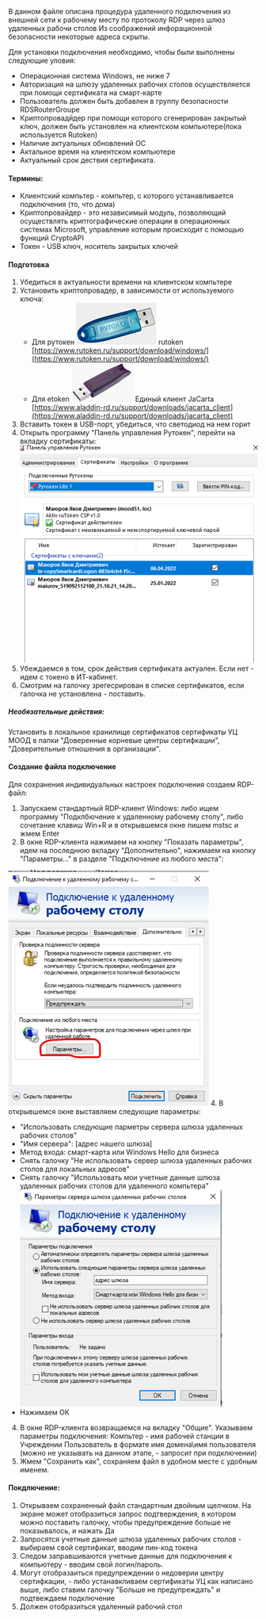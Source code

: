В данном файле описана процедура удаленного подключения из внешней сети к рабочему месту по протоколу RDP через шлюз удаленных рабочи столов
Из соображений инфорационной безопасности некоторые адреса скрыты.

Для установки подключения необходимо, чтобы были выполнены следующие уловия:

- Операционная система Windows, не ниже 7
- Авторизация на шлюзу удаленных рабочих столов осуществляется при помощи сертификата на смарт-карте
- Пользователь должен быть добавлен в группу безопасности RDSRouterGroupe
- Криптопровадйдер при помощи которого сгенерирован закрытый ключ, должен быть установлен на клиентском компьютере(пока используется Rutoken)
- Наличие актуальных обновлений ОС
- Актальное время на клиентском компьютере
- Актуальный срок дествия сертификата.

#### Термины:
- Клиентский компьтер - компьтер, с которого устанавливается подключения (то, что дома)
- Криптопровайдер -  это независимый модуль, позволяющий осуществлять криптографические операции в операционных системах Microsoft, управление которым происходит с помощью функций CryptoAPI
- Токен - USB ключ, носитель закрытых ключей
####  Подготовка 
1. Убедиться в актуальности времени на клиентском компьтере
2. Установить криптопровадер, в зависимости от используемого ключа:
   - Для рутокен ![img_3.png](img_3.png) rutoken [https://www.rutoken.ru/support/download/windows/](https://www.rutoken.ru/support/download/windows/)
   - Для etoken ![img_4.png](img_4.png) Единый клиент JaCarta [https://www.aladdin-rd.ru/support/downloads/jacarta_client](https://www.aladdin-rd.ru/support/downloads/jacarta_client)
3. Вставить токен в USB-порт, убедиться, что светодиод на нем горит
4. Открыть программу "Панель управления Рутокен", перейти на вкладку сертификаты:
![img_2.png](img_2.png)
5. Убеждаемся в том, срок действия сертификата актуален. Если нет - идем с токено в ИТ-кабинет.
6. Смотрим на галочку зрегесрирован в списке сертификатов, если галочка не установлена - поставить.

##### Необязательные действия:
Установить в локальное хранилище сертификатов сертификаты УЦ МООД в папки "Доверенные корневые центры сертифкации", "Доверительные отношения в организации".

#### Создание файла подключение
Для сохранения индивидуальных настроек подключения создаем RDP-файл:
1. Запускаем стандартный RDP-клиент Windows: либо ищем программу "Подклбючение к удаленному рабочему столу", либо сочетание клавиш Win+R и в открывшемся окне пишем mstsc и жмем Enter
2. В окне RDP-клиента нажимаем на кнопку "Показать параметры", идем на последнюю вкладку "Дополнительно", нажимаем на кнопку "Параметры..." в разделе "Подключение из любого места":

![img.png](img.png)
4. В открывшемся окне выставляем следующие параметры:
 - "Использовать следующие парметры сервера шлюза удаленных рабочих столов"
 - "Имя сервера": [адрес нашего шлюза]
 - Метод входа: смарт-карта или Windows Hello для бизнеса
 - Снять галочку "Не использовать сервер шлюза удаленных рабочих столов для локальных адресов"
 - Снять галочку "Использовать мои учетные данные шлюза удаленных рабочих столов для удаленного компьтера"
![img_1.png](img_1.png)
 - Нажимаем ОК
4. В окне RDP-клиента возвращаемся на вкладку "Общие". Указываем параметры подключения:
Компьтер - имя рабочей станции в Учреждении
Пользователь в формате имя домена\имя пользователя (можно не указывать на данном этапе, - запросит при подключении)
6. Жмем "Сохранить как", сохраняем файл в удобном месте с удобным именем.

#### Покдлючение:
1. Открываем сохраненный файл стандартным двойным щелчком. На экране может отобразиться запрос подтверждения, в котором можно поставить галочку, чтобы предупреждение больше не показывалось, и нажать Да
2. Запросятся учетные данные шлюза удаленных рабочих столов - выбираем свой сертификат, вводим пин-код токена
3. Следом заправшиваются учетные данные для подключения к компьютеру - вводим свой логин/пароль.
4. Могут отобразаиться предупреждении о недоверии центру сертифкации, - либо устанавкливаем сертификаты УЦ как написано выше, либо ставим галочку "Больше не предупреждать" и подтвеждаем подключение
5. Должен отобразиться удаленный рабочий стол


